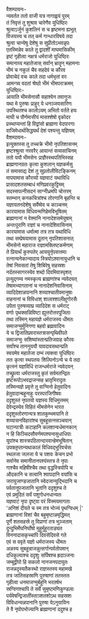 वैशम्पायनः-  
न्यवर्तत ततो वाजी यत्र नागाह्वयं पुरम्  
तं निवृत्तं तु शुश्राव चारेणैव युधिष्ठिरः  
श्रुत्वाऽर्जुनं कुशलिनं स च हृष्टमना ह्यभूत्  
विजयस्य च तत् कर्म गान्धारविषये तदा  
श्रुत्वा चान्येषु देशेषु स सुप्रीतोऽभवन्नृपः  
एतस्मिन्नेव काले तु द्वादशीं माघमासिकीम्  
इष्टं गृहीत्वा नक्षत्रं धर्मराजो युधिष्ठिरः  
समानाय्य महातेजास् सर्वान् भ्रातॄन् महामनाः  
भीमं च नकुलं चैव सहदेवं च कौरव  
प्रोवाचेदं वचः काले तदा धर्मभृतां वरः  
आमन्त्र्य वदतां श्रेष्ठो भीमं भीमपराक्रमम्  
युधिष्ठिरः-  
आयाति भीमसेनासौ सहाश्वेन तवानुजः  
यथा मे पुरुषाः प्राहुर् ये धनञ्जयसारिणः  
उपस्थितश्च कालोऽयम् अभितो वर्तते हयः  
माघी च पौर्णमासीयं मासश्शेषो वृकोदर  
प्रस्थाप्यन्तां हि विद्वांसो ब्राह्मणा वेदपारगाः  
वाजिमेधार्थसिद्ध्यर्थं देशं पश्यन्तु यज्ञियम्  
वैशम्पायनः-  
इत्युक्तस्स तु तच्चक्रे भीमो नृपतिशासनम्  
हृष्टश्श्रुत्वा नरवरैर् आयान्तं सव्यसाचिनम्  
ततो ययौ भीमसेनः प्राज्ञैस्स्थपतिभिस्सह  
ब्राह्मणानग्रतः कृत्वा कुशलान् यज्ञकर्मसु  
तं समासाद्य देशं तु सुप्रतोलीविटङ्किनम्  
मापयामास कौरव्यो यज्ञवाटं यथाविधि  
प्रासादशतसम्बाधं मणिप्रवरकुट्टिमम्  
सदस्सपत्नीसदनं साग्नीध्रमपि चोत्तरम्  
स्तम्भान् कनकचित्रांश्च तोरणानि बृहन्ति च  
यज्ञायतनदेशेषु सर्वेष्वेव च काञ्चनम्  
कारयामास विधिवन्मणिहेमविभूषितम्  
ब्राह्मणानां न वेश्मानि नानादेशसमेयुषाम्  
अन्तःपुराणि राज्ञां च नानादेशिवासिनाम्  
कारयामास धर्मात्मा तत्र तत्र यथाविधि  
तथा सम्प्रेषयामास दूतान् नृपतिशासनात्  
भीमसेनो महाराज राज्ञामक्लिष्टकर्मणाम्  
ते प्रियार्थं कुरुपतेर् आययुर्नृपसत्तमाः  
रत्नान्यनेकान्यादाय स्त्रियोऽश्वानायुधानि च  
तेषां निवसतां तेषु शिबिरेषु सहस्रशः  
नर्दतस्सागरस्येव शब्दो दिवमिवास्पृशत्  
प्रत्युद्गम्य नमस्कृत्य ब्राह्मणांश्च न्यवेदयत्  
तेषामभ्यागतानां च नानादेशनिवासिनाम्  
व्यादिदेशान्नपानानि शय्याश्चातीवमानुषाः  
वाहनानां च विविधाश् शालाश्शालीक्षुगोरसैः  
उपेता पुरुषव्याघ्र व्यादिदेश स धर्मराट्  
वर्णाः पृथक्सन्निविष्टा ह्युत्तरोत्तरपूजिताः  
तथा तस्मिन् महायज्ञे धर्मराजस्य धीमतः  
समाजग्मुर्मुनिगणा बहवो ब्रह्मवादिनः  
ये च द्विजातिप्रवरास्तत्रासन्पृथिवीपते  
समाजग्मुः सशिष्यांस्तान्प्रतिजग्राह कौरवः  
सर्वांश्च ताननुययौ यावदावसथान्प्रति  
स्वयमेव महातेजा दम्भं त्यक्त्वा युधिष्ठिरः  
ततः कृत्वा स्थपतयः शिल्पिनोऽन्ये च ये तदा  
कृत्स्नं यज्ञविधिं राजन्धर्मराजे न्यवेदयन्  
तच्छ्रुत्वा धर्मराजस्तु कृतं सर्वमतन्द्रितः  
हृष्टरूपोऽभवद्राजन्सह भ्रातृभिरादृतः  
तस्मिन्यज्ञे प्रवृत्ते तु वाग्मिनो हेतुवादिनः  
हेतुवादान्बहूनाहुः परस्परजिगीषवः  
ददृशुस्तं नृपतयो यज्ञस्य विधिमुत्तमम्  
देवेन्द्रस्येव विहितं भीमसेनेन भारत  
ददृशुस्तोरणान्यत्र शातकुम्भमयानि ते  
शय्यासनविहारांश्च सुबहून्रत्नसञ्चयान्  
घटान्पात्रीः कटाहानि कलशान्वर्धमानकान्  
न हि किञ्चिदसौवर्णमपश्यन्वसुधाधिपाः  
यूपांश्च शास्त्रपठितान्दारवान्हेमभूषितान्  
उपक्लृप्तान्यथाकालं विधिवद्भूरिवर्चसः  
स्थलजा जलजा ये च पशवः केचन प्रभो  
सर्वानेव समानीतानपश्यंस्तत्र ते नृपाः  
गाश्चैव महिषीश्चैव तथा वृद्धस्त्रियोपि च  
औदकानि च सत्वानि श्वापदानि वयांसि च  
जरायुजाण्डजातानि स्वेदजान्युद्भिदानि च  
पर्वतानूपजातानि भूतानि ददृशुश्च ते  
एवं प्रमुदितं सर्वं पशुगोधनधान्यतः  
यज्ञवाटं नृपा दृष्ट्वा परं विस्मयमागताः  
'अनिशं दीयते च स्म तत्र भोज्यं पृथग्विधम् |'  
ब्राह्मणानां विशां चैव बहुमृष्टान्नमृद्धिमत्  
पूर्णे शतसहस्रे तु विप्राणां तत्र भुञ्जताम्  
दुन्दुभिर्मेघनिर्घोषो मुहुर्मुहुरताड्यत  
विननादासकृच्चापि दिवसेदिवसे गते  
एवं स ववृते यज्ञो धर्मराजस्य धीमतः  
अन्नस्य सुबहून्राजन्नुत्सर्गान्पर्वतोपमान्  
दधिकुल्याश्च ददृशुः सर्पिषश्च ह्रदाञ्जनाः  
जम्बूद्वीपो हि सकलो नानजनपदायुतः  
राजन्नदृस्यतैकस्थो राज्ञस्तस्य महामखे  
तत्र जातिसहस्राणि पुरुषाणां ततस्ततः  
गृहीत्वा धनमाजग्मुर्बहूनि भरतर्षभ  
स्रग्विणश्चापि ते सर्वे सुमृष्टमणिकुण्डलाः  
पर्यवेषन्द्विजातींस्ताञ्शतशोऽथ सहस्रशः  
विविधान्यन्नपानानि पुरुषा येऽनुयायिनः  
ते वै नृपोपभोज्यानि ब्राह्मणानां ददुश्च ह   
